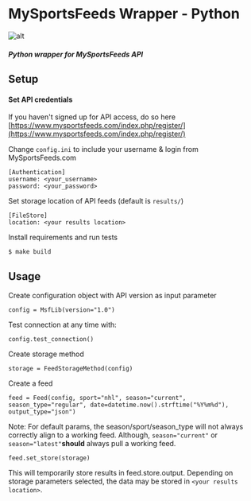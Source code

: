 # MySportsFeeds Wrapper - Python
![alt](https://pbs.twimg.com/profile_images/779390458892001280/aFHAsc24.jpg)


##### Python wrapper for MySportsFeeds API
## Setup


#### Set API credentials
    
If you haven't signed up for API access, do so here [https://www.mysportsfeeds.com/index.php/register/](https://www.mysportsfeeds.com/index.php/register/)
    
Change `config.ini` to include your username & login from MySportsFeeds.com 
 
    [Authentication]
    username: <your_username>
    password: <your_password>

Set storage location of API feeds (default is `results/`)

    [FileStore]
    location: <your results location>
    
Install requirements and run tests

    $ make build

## Usage

Create configuration object with API version as input parameter

    config = MsfLib(version="1.0")

Test connection at any time with:

    config.test_connection()

Create storage method

    storage = FeedStorageMethod(config)

Create a feed 	

    feed = Feed(config, sport="nhl", season="current", season_type="regular", date=datetime.now().strftime("%Y%m%d"), output_type="json")
 
 Note: For default params, the season/sport/season_type will not always correctly align to a working feed.  Although, `season="current"` or `season="latest"`**should** always pull a working feed.
    
    feed.set_store(storage)


This will temporarily store results in feed.store.output.  Depending on storage parameters selected, the data may be stored in `<your results location>`.
